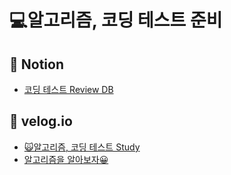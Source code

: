 # 💻알고리즘, 코딩 테스트 준비
## 📌 Notion
- [코딩 테스트 Review DB](https://timointhebush.notion.site/1dd89555a9c845339bd23deb003603fa?v=b60a90ce7afa4577a8054b9bd7f854f1)

## 📌 velog.io
- [🙀알고리즘, 코딩 테스트 Study](https://velog.io/@timointhebush/series/%ED%94%84%EB%A1%9C%EA%B7%B8%EB%9E%98%EB%A8%B8%EC%8A%A4-%EC%95%8C%EA%B3%A0%EB%A6%AC%EC%A6%98-%ED%85%8C%EC%8A%A4%ED%8A%B8-Study)
- [알고리즘을 알아보자😀](https://velog.io/@timointhebush/series/%EC%95%8C%EA%B3%A0%EB%A6%AC%EC%A6%98%EC%9D%84-%EC%95%8C%EC%95%84%EB%B3%B4%EC%9E%90)